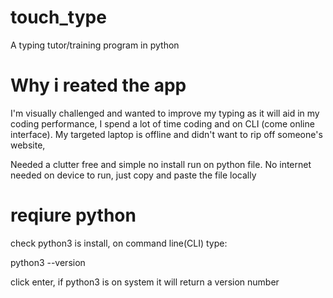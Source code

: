 # touch_type
A typing tutor/training program in python

# Why i reated the app
I'm visually challenged 
and wanted to improve my 
typing as it will aid in my 
coding performance, I 
spend a lot of time coding 
and on CLI (come online 
interface). My targeted 
laptop is offline and didn't 
want to rip off someone's website, 

Needed a clutter free and 
simple no install run 
on python file. No internet
needed on device to run, 
just copy and paste the file locally 

# reqiure python
check python3 is install, on command
line(CLI) type: 

python3 --version

click enter, if python3 
is on system it will 
return a version number



